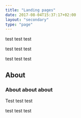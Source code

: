 ```yaml
---
title: "Landing pages"
date: 2017-08-04T15:37:17+02:00
layout: "secondary"
type: "page"
---
```


test test test


test test test 


test test test


## About

### About about about

Test test test

test test test
